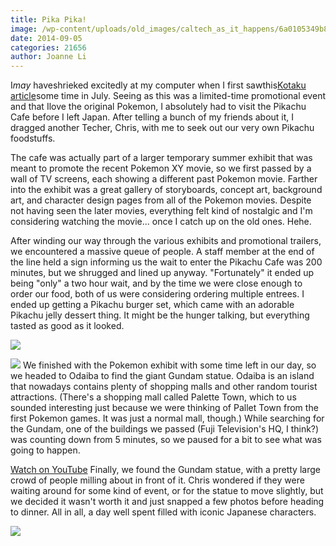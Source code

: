 ```yaml
---
title: Pika Pika!
image: /wp-content/uploads/old_images/caltech_as_it_happens/6a0105349b8251970b01b8d06169ab970c.jpg
date: 2014-09-05
categories: 21656
author: Joanne Li
---
```


I*may* haveshrieked excitedly at my computer when I first sawthis[Kotaku article](https://kotaku.com/japans-pikachu-cafe-serves-pikachu-burgers-and-more-1605159631)some time in July. Seeing as this was a limited-time promotional event and that Ilove the original Pokemon, I absolutely had to visit the Pikachu Cafe before I left Japan. After telling a bunch of my friends about it, I dragged another Techer, Chris, with me to seek out our very own Pikachu foodstuffs.

The cafe was actually part of a larger temporary summer exhibit that was meant to promote the recent Pokemon XY movie, so we first passed by a wall of TV screens, each showing a different past Pokemon movie. Farther into the exhibit was a great gallery of storyboards, concept art, background art, and character design pages from all of the Pokemon movies. Despite not having seen the later movies, everything felt kind of nostalgic and I'm considering watching the movie... once I catch up on the old ones. Hehe.

After winding our way through the various exhibits and promotional trailers, we encountered a massive queue of people. A staff member at the end of the line held a sign informing us the wait to enter the Pikachu Cafe was 200 minutes, but we shrugged and lined up anyway. "Fortunately" it ended up being "only" a two hour wait, and by the time we were close enough to order our food, both of us were considering ordering multiple entrees. I ended up getting a Pikachu burger set, which came with an adorable Pikachu jelly dessert thing. It might be the hunger talking, but everything tasted as good as it looked.


![](/old_images/caltech_as_it_happens/6a0105349b8251970b01a73e0d79c3970d.jpg)

![](/old_images/caltech_as_it_happens/6a0105349b8251970b01a73e0d79b8970d.jpg)
We finished with the Pokemon exhibit with some time left in our day, so we headed to Odaiba to find the giant Gundam statue. Odaiba is an island that nowadays contains plenty of shopping malls and other random tourist attractions. (There's a shopping mall called Palette Town, which to us sounded interesting just because we were thinking of Pallet Town from the first Pokemon games. It was just a normal mall, though.) While searching for the Gundam, one of the buildings we passed (Fuji Television's HQ, I think?) was counting down from 5 minutes, so we paused for a bit to see what was going to happen.

[Watch on YouTube](https://www.youtube.com/watch?v=gVFi9sVh2is)
Finally, we found the Gundam statue, with a pretty large crowd of people milling about in front of it. Chris wondered if they were waiting around for some kind of event, or for the statue to move slightly, but we decided it wasn't worth it and just snapped a few photos before heading to dinner. All in all, a day well spent filled with iconic Japanese characters.


![](/old_images/caltech_as_it_happens/6a0105349b8251970b01b8d0616e43970c.jpg)
